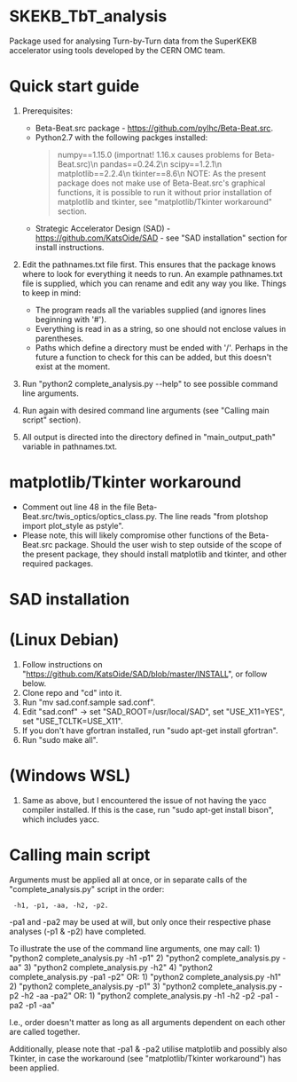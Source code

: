 # SKEKB\_TbT\_analysis
Package used for analysing Turn-by-Turn data from the SuperKEKB accelerator using tools developed by the CERN OMC team.


# Quick start guide
1) Prerequisites:
	* Beta-Beat.src package - https://github.com/pylhc/Beta-Beat.src.
	* Python2.7 with the following packges installed:
		> numpy==1.15.0 (importnat! 1.16.x causes problems for Beta-Beat.src)\n
		> pandas==0.24.2\n
		> scipy==1.2.1\n
		> matplotlib==2.2.4\n
		> tkinter==8.6\n
		> NOTE: As the present package does not make use of Beta-Beat.src's graphical functions, it is possible to run it without prior installation of matplotlib and tkinter, see "matplotlib/Tkinter workaround" section.
	* Strategic Accelerator Design (SAD) - https://github.com/KatsOide/SAD - see "SAD installation" section for install instructions.

2) Edit the pathnames.txt file first. This ensures that the package knows where to look for everything it needs to run. An example pathnames.txt file is supplied, which you can rename and edit any way you like. 
Things to keep in mind:
	* The program reads all the variables supplied (and ignores lines beginning with '#').
	* Everything is read in as a string, so one should not enclose values in parentheses.
	* Paths which define a directory must be ended with '/'. Perhaps in the future a function to check for this can be added, but this doesn't exist at the moment.

3) Run "python2 complete\_analysis.py --help" to see possible command line arguments.

4) Run again with desired command line arguments (see "Calling main script" section).

5) All output is directed into the directory defined in "main\_output\_path" variable in pathnames.txt.


# matplotlib/Tkinter workaround
- Comment out line 48 in the file Beta-Beat.src/twis\_optics/optics\_class.py. The line reads "from plotshop import plot\_style as pstyle". 
- Please note, this will likely compromise other functions of the Beta-Beat.src package. Should the user wish to step outside of the scope of the present package, they should install matplotlib and tkinter, and other required packages.


# SAD installation 
# (Linux Debian)
1) Follow instructions on "https://github.com/KatsOide/SAD/blob/master/INSTALL", or follow below.
2) Clone repo and "cd" into it.
3) Run "mv sad.conf.sample sad.conf".
4) Edit "sad.conf" -> set "SAD\_ROOT=/usr/local/SAD", set "USE\_X11=YES", set "USE\_TCLTK=USE\_X11".
5) If you don't have gfortran installed, run "sudo apt-get install gfortran".
6) Run "sudo make all".
# (Windows WSL)
1) Same as above, but I encountered the issue of not having the yacc compiler installed. If this is the case, run "sudo apt-get install bison", which includes yacc.


# Calling main script
Arguments must be applied all at once, or in separate calls of the "complete\_analysis.py" script in the order:

	 -h1, -p1, -aa, -h2, -p2. 

-pa1 and -pa2 may be used at will, but only once their respective phase analyses (-p1 & -p2) have completed.

To illustrate the use of the command line arguments, one may call:
	1) "python2 complete\_analysis.py -h1 -p1"
	2) "python2 complete\_analysis.py -aa"
	3) "python2 complete\_analysis.py -h2"
	4) "python2 complete\_analysis.py -pa1 -p2"
OR:
	1) "python2 complete\_analysis.py -h1"
	2) "python2 complete\_analysis.py -p1"
	3) "python2 complete\_analysis.py -p2 -h2 -aa -pa2"
OR:
	1) "python2 complete\_analysis.py -h1 -h2 -p2 -pa1 -pa2 -p1 -aa"

I.e., order doesn't matter as long as all arguments dependent on each other are called together.

Additionally, please note that -pa1 & -pa2 utilise matplotlib and possibly also Tkinter, in case the workaround (see "matplotlib/Tkinter workaround") has been applied.
